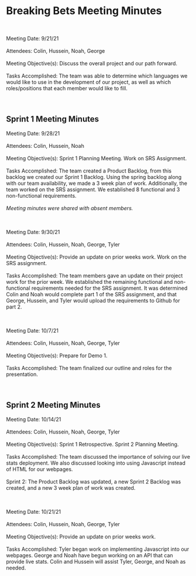 # Breaking Bets Meeting Minutes
<br>  

Meeting Date: 9/21/21 <br>  
Attendees: Colin, Hussein, Noah, George <br>  
Meeting Objective(s): Discuss the overall project and our path forward. <br>  
Tasks Accomplished: The team was able to determine which languages we would like to use in the development of our project, as well as which roles/positions
that each member would like to fill. <br>  
<br>  

## Sprint 1 Meeting Minutes

Meeting Date: 9/28/21 <br>  
Attendees: Colin, Hussein, Noah <br>  
Meeting Objective(s): Sprint 1 Planning Meeting. Work on SRS Assignment. <br>  
Tasks Accomplished: The team created a Product Backlog, from this backlog we created our Sprint 1 Backlog. 
Using the spring backlog along with our team availability, we made a 3 week plan of work.
Additionally, the team worked on the SRS assignment. We established 8 functional and 3 non-functional requirements. <br>  
*Meeting minutes were shared with absent members.* <br>  
<br>  

Meeting Date: 9/30/21 <br>  
Attendees: Colin, Hussein, Noah, George, Tyler <br>  
Meeting Objective(s): Provide an update on prior weeks work. Work on the SRS assignment. <br>  
Tasks Accomplished: The team members gave an update on their project work for the prior week.
We established the remaining functional and non-functional requirements needed for the SRS assignment. 
It was determined Colin and Noah would complete part 1 of the SRS assignment, and that George, Hussein, and Tyler would upload the requirements to Github for part 2. <br>  
<br>  

Meeting Date: 10/7/21 <br>  
Attendees: Colin, Hussein, Noah, George, Tyler <br>  
Meeting Objective(s): Prepare for Demo 1. <br>  
Tasks Accomplished: The team finalized our outline and roles for the presentation. <br>  
<br>  


## Sprint 2 Meeting Minutes

Meeting Date: 10/14/21 <br>  
Attendees: Colin, Hussein, Noah, George, Tyler <br>  
Meeting Objective(s): Sprint 1 Retrospective. Sprint 2 Planning Meeting. <br>  
Tasks Accomplished: The team discussed the importance of solving our live stats deployment. 
We also discussed looking into using Javascript instead of HTML for our webpages. <br>  
Sprint 2: The Product Backlog was updated, a new Sprint 2 Backlog was created, and a new 3 week plan of work was created. <br>  
<br>  

Meeting Date: 10/21/21 <br>  
Attendees: Colin, Hussein, Noah, George, Tyler <br>  
Meeting Objective(s): Provide an update on prior weeks work. <br><br>
Tasks Accomplished: Tyler began work on implementing Javascript into our webpages. 
George and Noah have begun working on an API that can provide live stats. Colin and Hussein will assist Tyler, George, and Noah as needed. <br>  
<br>  
